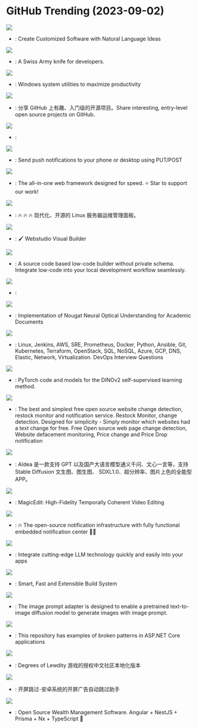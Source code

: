 # GitHub Trending (2023-09-02)

![](https://img.shields.io/badge/Python-New%2078-green?style=flat-square&logo=appveyor)
- [](https://github.comundefined): Create Customized Software with Natural Language Ideas

![](https://img.shields.io/badge/C%23-New%20104-green?style=flat-square&logo=appveyor)
- [](https://github.comundefined): A Swiss Army knife for developers.

![](https://img.shields.io/badge/C%23-New%2064-green?style=flat-square&logo=appveyor)
- [](https://github.comundefined): Windows system utilities to maximize productivity

![](https://img.shields.io/badge/Python-New%20158-green?style=flat-square&logo=appveyor)
- [](https://github.comundefined): 分享 GitHub 上有趣、入门级的开源项目。Share interesting, entry-level open source projects on GitHub.

![](https://img.shields.io/badge/Jupyter%20Notebook-New%2061-green?style=flat-square&logo=appveyor)
- [](https://github.comundefined): 

![](https://img.shields.io/badge/Go-New%20336-green?style=flat-square&logo=appveyor)
- [](https://github.comundefined): Send push notifications to your phone or desktop using PUT/POST

![](https://img.shields.io/badge/TypeScript-New%20171-green?style=flat-square&logo=appveyor)
- [](https://github.comundefined): The all-in-one web framework designed for speed. ⭐️ Star to support our work!

![](https://img.shields.io/badge/Go-New%2067-green?style=flat-square&logo=appveyor)
- [](https://github.comundefined): 🔥 🔥 🔥 现代化、开源的 Linux 服务器运维管理面板。

![](https://img.shields.io/badge/TypeScript-New%2052-green?style=flat-square&logo=appveyor)
- [](https://github.comundefined): 🖌 Webstudio Visual Builder

![](https://img.shields.io/badge/TypeScript-New%2052-green?style=flat-square&logo=appveyor)
- [](https://github.comundefined): A source code based low-code builder without private schema. Integrate low-code into your local development workflow seamlessly.

![](https://img.shields.io/badge/none-New%2037-green?style=flat-square&logo=appveyor)
- [](https://github.comundefined): 

![](https://img.shields.io/badge/Python-New%20291-green?style=flat-square&logo=appveyor)
- [](https://github.comundefined): Implementation of Nougat Neural Optical Understanding for Academic Documents

![](https://img.shields.io/badge/Python-New%20154-green?style=flat-square&logo=appveyor)
- [](https://github.comundefined): Linux, Jenkins, AWS, SRE, Prometheus, Docker, Python, Ansible, Git, Kubernetes, Terraform, OpenStack, SQL, NoSQL, Azure, GCP, DNS, Elastic, Network, Virtualization. DevOps Interview Questions

![](https://img.shields.io/badge/Jupyter%20Notebook-New%2091-green?style=flat-square&logo=appveyor)
- [](https://github.comundefined): PyTorch code and models for the DINOv2 self-supervised learning method.

![](https://img.shields.io/badge/Python-New%20424-green?style=flat-square&logo=appveyor)
- [](https://github.comundefined): The best and simplest free open source website change detection, restock monitor and notification service. Restock Monitor, change detection. Designed for simplicity - Simply monitor which websites had a text change for free. Free Open source web page change detection, Website defacement monitoring, Price change and Price Drop notification

![](https://img.shields.io/badge/Dart-New%20769-green?style=flat-square&logo=appveyor)
- [](https://github.comundefined): AIdea 是一款支持 GPT 以及国产大语言模型通义千问、文心一言等，支持 Stable Diffusion 文生图、图生图、 SDXL1.0、超分辨率、图片上色的全能型 APP。

![](https://img.shields.io/badge/none-New%20161-green?style=flat-square&logo=appveyor)
- [](https://github.comundefined): MagicEdit: High-Fidelity Temporally Coherent Video Editing

![](https://img.shields.io/badge/TypeScript-New%20141-green?style=flat-square&logo=appveyor)
- [](https://github.comundefined): 🔥 The open-source notification infrastructure with fully functional embedded notification center 🚀🚀

![](https://img.shields.io/badge/C%23-New%20150-green?style=flat-square&logo=appveyor)
- [](https://github.comundefined): Integrate cutting-edge LLM technology quickly and easily into your apps

![](https://img.shields.io/badge/TypeScript-New%2068-green?style=flat-square&logo=appveyor)
- [](https://github.comundefined): Smart, Fast and Extensible Build System

![](https://img.shields.io/badge/Jupyter%20Notebook-New%2057-green?style=flat-square&logo=appveyor)
- [](https://github.comundefined): The image prompt adapter is designed to enable a pretrained text-to-image diffusion model to generate images with image prompt.

![](https://img.shields.io/badge/C%23-New%2047-green?style=flat-square&logo=appveyor)
- [](https://github.comundefined): This repository has examples of broken patterns in ASP.NET Core applications

![](https://img.shields.io/badge/none-New%2055-green?style=flat-square&logo=appveyor)
- [](https://github.comundefined): Degrees of Lewdity 游戏的授权中文社区本地化版本

![](https://img.shields.io/badge/Java-New%20516-green?style=flat-square&logo=appveyor)
- [](https://github.comundefined): 开屏跳过-安卓系统的开屏广告自动跳过助手

![](https://img.shields.io/badge/TypeScript-New%2080-green?style=flat-square&logo=appveyor)
- [](https://github.comundefined): Open Source Wealth Management Software. Angular + NestJS + Prisma + Nx + TypeScript 🤍

